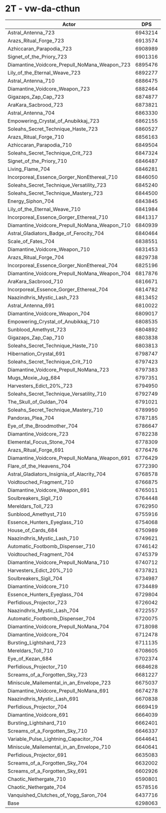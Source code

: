 # 2T - vw-da-cthun
| Actor | DPS | Increase |
|---|:---:|:---:|
|Astral_Antenna_723|6943214|10.24%|
|Arazs_Ritual_Forge_723|6913574|9.77%|
|Azhiccaran_Parapodia_723|6908989|9.70%|
|Signet_of_the_Priory_723|6901316|9.58%|
|Diamantine_Voidcore_Prepull_NoMana_Weapon_723|6895476|9.49%|
|Lily_of_the_Eternal_Weave_723|6892277|9.43%|
|Astral_Antenna_710|6886475|9.34%|
|Diamantine_Voidcore_Weapon_723|6882464|9.28%|
|Gigazaps_Zap_Cap_723|6874877|9.16%|
|AraKara_Sacbrood_723|6873821|9.14%|
|Astral_Antenna_704|6863330|8.98%|
|Empowering_Crystal_of_Anubikkaj_723|6862155|8.96%|
|Soleahs_Secret_Technique_Haste_723|6860527|8.93%|
|Arazs_Ritual_Forge_710|6856163|8.86%|
|Azhiccaran_Parapodia_710|6849504|8.76%|
|Soleahs_Secret_Technique_Crit_723|6847324|8.72%|
|Signet_of_the_Priory_710|6846487|8.71%|
|Living_Flame_704|6846281|8.70%|
|Incorporeal_Essence_Gorger_NonEthereal_710|6846050|8.70%|
|Soleahs_Secret_Technique_Versatility_723|6845240|8.69%|
|Soleahs_Secret_Technique_Mastery_723|6844500|8.68%|
|Energy_Siphon_704|6843845|8.67%|
|Lily_of_the_Eternal_Weave_710|6841984|8.64%|
|Incorporeal_Essence_Gorger_Ethereal_710|6841317|8.63%|
|Diamantine_Voidcore_Prepull_NoMana_Weapon_710|6840939|8.62%|
|Astral_Gladiators_Badge_of_Ferocity_704|6840464|8.61%|
|Scale_of_Fates_704|6838551|8.58%|
|Diamantine_Voidcore_Weapon_710|6831453|8.47%|
|Arazs_Ritual_Forge_704|6829738|8.44%|
|Incorporeal_Essence_Gorger_NonEthereal_704|6825196|8.37%|
|Diamantine_Voidcore_Prepull_NoMana_Weapon_704|6817876|8.25%|
|AraKara_Sacbrood_710|6816671|8.23%|
|Incorporeal_Essence_Gorger_Ethereal_704|6814782|8.20%|
|Naazindhris_Mystic_Lash_723|6813452|8.18%|
|Astral_Antenna_691|6810022|8.13%|
|Diamantine_Voidcore_Weapon_704|6809017|8.11%|
|Empowering_Crystal_of_Anubikkaj_710|6808535|8.11%|
|Sunblood_Amethyst_723|6804892|8.05%|
|Gigazaps_Zap_Cap_710|6803838|8.03%|
|Soleahs_Secret_Technique_Haste_710|6803813|8.03%|
|Hibernation_Crystal_691|6798747|7.95%|
|Soleahs_Secret_Technique_Crit_710|6797423|7.93%|
|Diamantine_Voidcore_Prepull_NoMana_723|6797383|7.93%|
|Mugs_Moxie_Jug_684|6797351|7.93%|
|Harvesters_Edict_20%_723|6794950|7.89%|
|Soleahs_Secret_Technique_Versatility_710|6792749|7.85%|
|The_Skull_of_Guldan_704|6791021|7.83%|
|Soleahs_Secret_Technique_Mastery_710|6789950|7.81%|
|Pandoras_Plea_704|6787185|7.77%|
|Eye_of_the_Broodmother_704|6786647|7.76%|
|Diamantine_Voidcore_723|6782238|7.69%|
|Elemental_Focus_Stone_704|6778309|7.63%|
|Arazs_Ritual_Forge_691|6776476|7.60%|
|Diamantine_Voidcore_Prepull_NoMana_Weapon_691|6776429|7.60%|
|Flare_of_the_Heavens_704|6772390|7.53%|
|Astral_Gladiators_Insignia_of_Alacrity_704|6768578|7.47%|
|Voidtouched_Fragment_710|6766875|7.44%|
|Diamantine_Voidcore_Weapon_691|6765011|7.41%|
|Soulbreakers_Sigil_710|6764448|7.41%|
|Mereldars_Toll_723|6762950|7.38%|
|Sunblood_Amethyst_710|6755916|7.27%|
|Essence_Hunters_Eyeglass_710|6754068|7.24%|
|House_of_Cards_684|6750989|7.19%|
|Naazindhris_Mystic_Lash_710|6749621|7.17%|
|Automatic_Footbomb_Dispenser_710|6746142|7.11%|
|Voidtouched_Fragment_704|6745379|7.10%|
|Diamantine_Voidcore_Prepull_NoMana_710|6740712|7.03%|
|Harvesters_Edict_20%_710|6737821|6.98%|
|Soulbreakers_Sigil_704|6734987|6.94%|
|Diamantine_Voidcore_710|6734489|6.93%|
|Essence_Hunters_Eyeglass_704|6729804|6.86%|
|Perfidious_Projector_723|6726042|6.80%|
|Naazindhris_Mystic_Lash_704|6722557|6.74%|
|Automatic_Footbomb_Dispenser_704|6720075|6.70%|
|Diamantine_Voidcore_Prepull_NoMana_704|6718098|6.67%|
|Diamantine_Voidcore_704|6712478|6.58%|
|Bursting_Lightshard_723|6711135|6.56%|
|Mereldars_Toll_710|6708605|6.52%|
|Eye_of_Kezan_684|6702374|6.42%|
|Perfidious_Projector_710|6684628|6.14%|
|Screams_of_a_Forgotten_Sky_723|6681227|6.08%|
|Miniscule_Mailemental_in_an_Envelope_723|6675037|5.99%|
|Diamantine_Voidcore_Prepull_NoMana_691|6674278|5.97%|
|Naazindhris_Mystic_Lash_691|6670838|5.92%|
|Perfidious_Projector_704|6669419|5.90%|
|Diamantine_Voidcore_691|6664039|5.81%|
|Bursting_Lightshard_710|6662401|5.78%|
|Screams_of_a_Forgotten_Sky_710|6646337|5.53%|
|Variable_Pulse_Lightning_Capacitor_704|6644641|5.50%|
|Miniscule_Mailemental_in_an_Envelope_710|6640641|5.44%|
|Perfidious_Projector_691|6635083|5.35%|
|Screams_of_a_Forgotten_Sky_704|6632002|5.30%|
|Screams_of_a_Forgotten_Sky_691|6602926|4.84%|
|Chaotic_Nethergate_710|6590801|4.65%|
|Chaotic_Nethergate_704|6578516|4.45%|
|Vanquished_Clutches_of_Yogg_Saron_704|6437716|2.22%|
|Base|6298063|0.00%|
